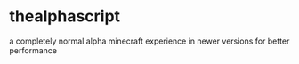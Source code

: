 # thealphascript
a completely normal alpha minecraft experience in newer versions for better performance
